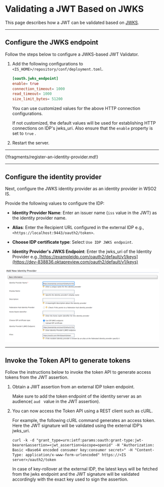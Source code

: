 # Validating a JWT Based on JWKS

This page describes how a JWT can be validated based on [JWKS](insertlink).

----

## Configure the JWKS endpoint

Follow the steps below to configure a JWKS-based JWT Validator.

1.  Add the following configurations to `<IS_HOME>/repository/conf/deployment.toml`.

    ``` toml
    [oauth.jwks_endpoint]
    enable= true
    connection_timeout= 1000
    read_timeout= 1000
    size_limit_bytes= 51200
    ```

    You can use customized values for the above HTTP connection configurations. 
    
    If not customized, the default values will be used for establishing HTTP connections on IDP's jwks\_uri. Also ensure that the `enable` property is set to `true` .

2.  Restart the server.  
      

----

{!fragments/register-an-identity-provider.md!}

----

## Configure the identity provider

Next, configure the JWKS identity provider as an identity provider in WSO2 IS.

Provide the following values to configure the IDP:

-  **Identity Provider Name**: Enter an issuer name (`iss` value in the JWT) as the identity provider name.

-  **Alias**: Enter the Recipient URL configured in the external IDP e.g., `<https://localhost:9443/oauth2/token>`. 

-  **Choose IDP certificate type**: Select `Use IDP JWKS endpoint`.

-  **Identity Provider's JWKS Endpoint**: Enter the jwks\_uri of the Identity Provider e.g.,[https://exampleidp.com/oauth2/default/v1/keys](https://dev-838836.oktapreview.com/oauth2/default/v1/keys)

![add-jwt-idp]( ../../assets/img/guides/add-jwt-idp.png) 

----

## Invoke the Token API to generate tokens

Follow the instructions below to invoke the token API to generate access tokens from the JWT assertion.

1.  Obtain a JWT assertion from an external IDP token endpoint. 

    Make sure to add the token endpoint of the identity server as an audience( `aud ` value in the JWT assertion).

2.  You can now access the Token API using a REST client such as cURL.

    For example, the following cURL command generates an access token.
    Here the JWT signature will be validated using the external IDP’s
    jwks\_uri.

    ``` 
    curl -k -d "grant_type=urn:ietf:params:oauth:grant-type:jwt-bearer&assertion=<jwt_assertion>&scope=openid" -H "Authorization: Basic <Base64 encoded consumer key:consumer secret>" -H "Content-Type: application/x-www-form-urlencoded" https://<IS server>/oauth2/token
    ```

    In case of key-rollover at the external IDP, the latest keys will be fetched from the jwks endpoint and the JWT signature will be
    validated accordingly with the exact key used to sign the assertion.
